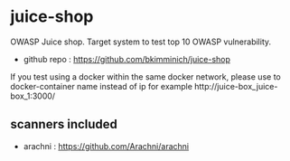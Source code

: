 # juice-shop
OWASP Juice shop. Target system to test top 10 OWASP vulnerability. 

- github repo : https://github.com/bkimminich/juice-shop


If you test using a docker within the same docker network, please use to docker-container name instead of ip for example http://juice-box_juice-box_1:3000/

## scanners included
- arachni : https://github.com/Arachni/arachni